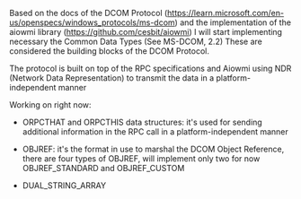 Based on the docs of the DCOM Protocol (https://learn.microsoft.com/en-us/openspecs/windows_protocols/ms-dcom) 
and the implementation of the aiowmi library (https://github.com/cesbit/aiowmi)
I will start implementing necessary the Common Data Types (See MS-DCOM, 2.2)
These are considered the building blocks of the DCOM Protocol.

The protocol is built on top of the RPC specifications and Aiowmi using NDR (Network Data Representation) to transmit the data in a platform-independent manner

 Working on right now:
 - ORPCTHAT and ORPCTHIS data structures: it's used for sending additional information in the RPC call in a platform-independent manner
 
 - OBJREF: it's the format in use to marshal the DCOM Object Reference, there are four types of OBJREF, will implement only two for now OBJREF_STANDARD and OBJREF_CUSTOM
 
 - DUAL_STRING_ARRAY
